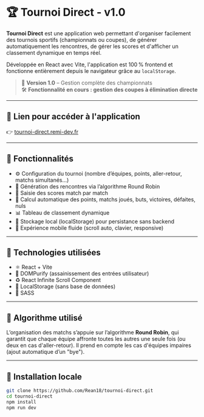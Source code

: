 # 🏆 Tournoi Direct - v1.0

**Tournoi Direct** est une application web permettant d'organiser facilement des tournois sportifs (championnats ou coupes), de générer automatiquement les rencontres, de gérer les scores et d'afficher un classement dynamique en temps réel.

Développée en React avec Vite, l'application est 100 % frontend et fonctionne entièrement depuis le navigateur grâce au `localStorage`.

> 🎉 **Version 1.0** – Gestion complète des championnats  
> 🛠️ **Fonctionnalité en cours : gestion des coupes à élimination directe**

---

## 🔗 Lien pour accéder à l'application 

👉 [tournoi-direct.remi-dev.fr](https://tournoi-direct.remi-dev.fr)

---

## 🎯 Fonctionnalités

- ⚙️ Configuration du tournoi (nombre d’équipes, points, aller-retour, matchs simultanés…)
- 🧠 Génération des rencontres via l’algorithme Round Robin
- 📝 Saisie des scores match par match
- 🧮 Calcul automatique des points, matchs joués, buts, victoires, défaites, nuls
- 📊 Tableau de classement dynamique
- 🧱 Stockage local (localStorage) pour persistance sans backend
- 📱 Expérience mobile fluide (scroll auto, clavier, responsive)

---

## 📌 Technologies utilisées

- ⚛️ React + Vite
- 🧼 DOMPurify (assainissement des entrées utilisateur)
- ♻️ React Infinite Scroll Component
- 📁 LocalStorage (sans base de données)
- 🎨 SASS

---

## 🧠 Algorithme utilisé

L’organisation des matchs s’appuie sur l’algorithme **Round Robin**, qui garantit que chaque équipe affronte toutes les autres une seule fois (ou deux en cas d'aller-retour). Il prend en compte les cas d'équipes impaires (ajout automatique d’un "bye").

---

## 🧩 Installation locale

```bash
git clone https://github.com/Rean18/tournoi-direct.git
cd tournoi-direct
npm install
npm run dev
